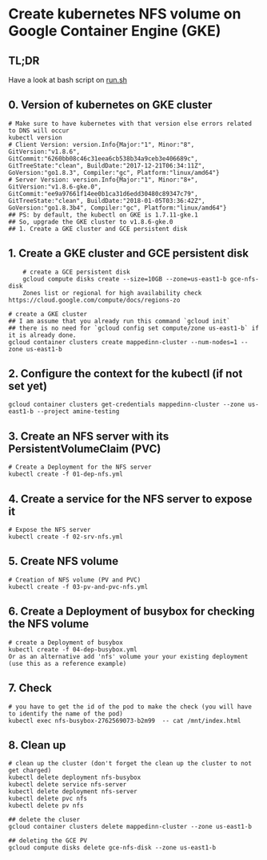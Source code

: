 # Create kubernetes NFS volume on Google Container Engine (GKE)

## TL;DR
Have a look at bash script on [run.sh](./run.sh)

## 0. Version of kubernetes on GKE cluster

    # Make sure to have kubernetes with that version else errors related to DNS will occur
    kubectl version
    # Client Version: version.Info{Major:"1", Minor:"8", GitVersion:"v1.8.6", GitCommit:"6260bb08c46c31eea6cb538b34a9ceb3e406689c", GitTreeState:"clean", BuildDate:"2017-12-21T06:34:11Z", GoVersion:"go1.8.3", Compiler:"gc", Platform:"linux/amd64"}
    # Server Version: version.Info{Major:"1", Minor:"8+", GitVersion:"v1.8.6-gke.0", GitCommit:"ee9a97661f14ee0b1ca31d6edd30480c89347c79", GitTreeState:"clean", BuildDate:"2018-01-05T03:36:42Z", GoVersion:"go1.8.3b4", Compiler:"gc", Platform:"linux/amd64"}
    ## PS: by default, the kubectl on GKE is 1.7.11-gke.1
    ## So, upgrade the GKE cluster to v1.8.6-gke.0
    ## 1. Create a GKE cluster and GCE persistent disk

## 1. Create a GKE cluster and GCE persistent disk
```shell
    # create a GCE persistent disk
    gcloud compute disks create --size=10GB --zone=us-east1-b gce-nfs-disk
    Zones list or regional for high availability check https://cloud.google.com/compute/docs/regions-zo
```
    # create a GKE cluster
    ## I am assume that you already run this command `gcloud init`
    ## there is no need for `gcloud config set compute/zone us-east1-b` if it is already done.
    gcloud container clusters create mappedinn-cluster --num-nodes=1 --zone us-east1-b
## 2. Configure the context for the kubectl (if not set yet)

    gcloud container clusters get-credentials mappedinn-cluster --zone us-east1-b --project amine-testing


## 3. Create an NFS server with its PersistentVolumeClaim (PVC)

    # Create a Deployment for the NFS server
    kubectl create -f 01-dep-nfs.yml

## 4. Create a service for the NFS server to expose it

    # Expose the NFS server
    kubectl create -f 02-srv-nfs.yml

## 5. Create NFS volume

    # Creation of NFS volume (PV and PVC)
    kubectl create -f 03-pv-and-pvc-nfs.yml

## 6. Create a Deployment of busybox for checking the NFS volume

    # create a Deployment of busybox
    kubectl create -f 04-dep-busybox.yml
    Or as an alternative add 'nfs' volume your your existing deployment (use this as a reference example)

## 7. Check

    # you have to get the id of the pod to make the check (you will have to identify the name of the pod)
    kubectl exec nfs-busybox-2762569073-b2m99  -- cat /mnt/index.html

## 8. Clean up

    # clean up the cluster (don't forget the clean up the cluster to not get charged)
    kubectl delete deployment nfs-busybox
    kubectl delete service nfs-server
    kubectl delete deployment nfs-server
    kubectl delete pvc nfs
    kubectl delete pv nfs

    ## delete the cluser
    gcloud container clusters delete mappedinn-cluster --zone us-east1-b

    ## deleting the GCE PV
    gcloud compute disks delete gce-nfs-disk --zone us-east1-b
